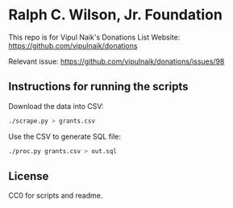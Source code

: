 # Ralph C. Wilson, Jr. Foundation

This repo is for Vipul Naik's Donations List Website: https://github.com/vipulnaik/donations

Relevant issue: https://github.com/vipulnaik/donations/issues/98

## Instructions for running the scripts

Download the data into CSV:

```bash
./scrape.py > grants.csv
```

Use the CSV to generate SQL file:

```bash
./proc.py grants.csv > out.sql
```

## License

CC0 for scripts and readme.
